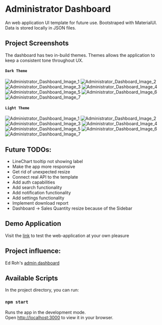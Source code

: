 # Administrator Dashboard 

An web application UI template for future use. Bootstraped with MaterialUI. Data is stored locally in JSON files. 

## Project Screenshots
The dashboard has two in-build themes. Themes allows the application to keep a consistent tone throughout UX.
<br>

#### `Dark Theme`
![Administrator_Dashboard_Image_1](https://i.postimg.cc/VNP96vk9/admin-dark-1.png)
![Administrator_Dashboard_Image_2](https://i.postimg.cc/Bnx2P3yx/admin-dark-2.png)
![Administrator_Dashboard_Image_3](https://i.postimg.cc/jqgwD2jV/admin-dark-3.png)
![Administrator_Dashboard_Image_4](https://i.postimg.cc/hjJjxbjH/admin-dark-4.png)
![Administrator_Dashboard_Image_5](https://i.postimg.cc/VvQYCx2C/admin-dark-5.png)
![Administrator_Dashboard_Image_6](https://i.postimg.cc/mZCZsrFN/admin-dark-6.png)
![Administrator_Dashboard_Image_7](https://i.postimg.cc/vB9ybPDH/admin-dark-7.png)
<br>

#### `Light Theme`
![Administrator_Dashboard_Image_1](https://i.postimg.cc/L89NSvNk/admin-light-1.png)
![Administrator_Dashboard_Image_2](https://i.postimg.cc/1zg0Rd6F/admin-light-2.png)
![Administrator_Dashboard_Image_3](https://i.postimg.cc/15JDGSr6/admin-light-3.png)
![Administrator_Dashboard_Image_4](https://i.postimg.cc/KzD1m79L/admin-light-4.png)
![Administrator_Dashboard_Image_5](https://i.postimg.cc/s2FxSHq7/admin-light-5.png)
![Administrator_Dashboard_Image_6](https://i.postimg.cc/4483wxjJ/admin-light-6.png)
![Administrator_Dashboard_Image_7](https://i.postimg.cc/3rbKmbDN/admin-light-7.png)

## Future TODOs:
-  LineChart tooltip not showing label
-  Make the app more responsive
-  Get rid of unexpected resize
-  Connect real API to the template
-  Add auth capabilities
-  Add search functionality
-  Add notification functionality
-  Add settings functionality
-  Implement download report
-  Dashboard -> Sales Quantity resize because of the Sidebar

## Demo Application
Visit the [link](https://admin-dashboard-nine-rose.vercel.app/) to test the web-application at your own pleasure

## Project influence: 
Ed Roh's [admin dashboard](https://github.com/ed-roh/react-admin-dashboard)

## Available Scripts
In the project directory, you can run:

### `npm start`

Runs the app in the development mode.\
Open [http://localhost:3000](http://localhost:3000) to view it in your browser.

